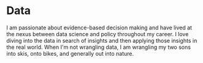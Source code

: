 # Data
I am passionate about evidence-based decision making and have lived at the nexus between data science and policy throughout my career. I love diving into the data in search of insights and then applying those insights in the real world. When I'm not wrangling data, I am wrangling my two sons into skis, onto bikes, and generally out into nature. 
